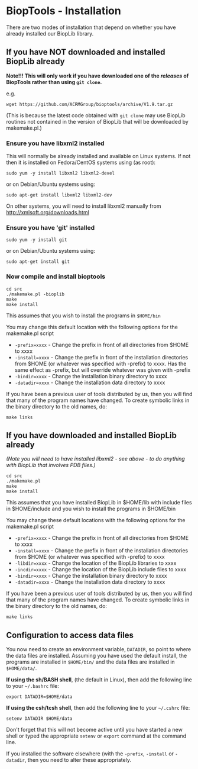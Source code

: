 BiopTools - Installation
========================

There are two modes of installation that depend on whether you have
already installed our BiopLib library.

If you have NOT downloaded and installed BiopLib already
--------------------------------------------------------

**Note!!! This will only work if you have downloaded one of the
  *releases* of BiopTools rather than using `git clone`.**

e.g.

```
wget https://github.com/ACRMGroup/bioptools/archive/V1.9.tar.gz
```
(This is because the latest code obtained with `git clone` may use
BiopLib routines not contained in the version of BiopLib that will be
downloaded by makemake.pl.)

### Ensure you have libxml2 installed

This will normally be already installed and available on Linux
systems. If not then it is installed on Fedora/CentOS systems using
(as root):

```
sudo yum -y install libxml2 libxml2-devel
```

or on Debian/Ubuntu systems using:

```
sudo apt-get install libxml2 libxml2-dev
```

On other systems, you will need to install libxml2 manually from 
http://xmlsoft.org/downloads.html


### Ensure you have 'git' installed

```
sudo yum -y install git
```

or on Debian/Ubuntu systems using:

```
sudo apt-get install git
```


### Now compile and install bioptools

```
cd src
./makemake.pl -bioplib
make
make install
```

This assumes that you wish to install the programs in `$HOME/bin`

You may change this default location with the following options for
the makemake.pl script

- `-prefix=xxxx`  - Change the prefix in front of all directories from
                    $HOME to xxxx
- `-install=xxxx` - Change the prefix in front of the installation 
                    directories from $HOME (or whatever was specified
                    with -prefix) to xxxx. Has the same effect as 
                    -prefix, but will override whatever was given 
                    with -prefix
- `-bindir=xxxx`  - Change the installation binary directory to xxxx
- `-datadir=xxxx` - Change the installation data directory to xxxx

If you have been a previous user of tools distributed by us, then you
will find that many of the program names have changed. To create
symbolic links in the binary directory to the old names, do:

```
make links
```

If you have downloaded and installed BiopLib already
----------------------------------------------------

*(Note you will need to have installed libxml2 - see above - to do
anything with BiopLib that involves PDB files.)*

```
cd src
./makemake.pl
make
make install
```

This assumes that you have installed BiopLib in $HOME/lib with include
files in $HOME/include and you wish to install the programs in
$HOME/bin

You may change these default locations with the following options for
the makemake.pl script

- `-prefix=xxxx`  - Change the prefix in front of all directories from
                    $HOME to xxxx
- `-install=xxxx` - Change the prefix in front of the installation 
                    directories from $HOME (or whatever was specified
                    with -prefix) to xxxx
- `-libdir=xxxx`  - Change the location of the BiopLib libraries to xxxx
- `-incdir=xxxx`  - Change the location of the BiopLib include files to xxxx
- `-bindir=xxxx`  - Change the installation binary directory to xxxx
- `-datadir=xxxx` - Change the installation data directory to xxxx

If you have been a previous user of tools distributed by us, then you
will find that many of the program names have changed. To create
symbolic links in the binary directory to the old names, do:

```
make links
```


Configuration to access data files
----------------------------------

You now need to create an environment variable, `DATADIR`, so point to
where the data files are installed.  Assuming you have used the
default install, the programs are installed in `$HOME/bin/` and the
data files are installed in `$HOME/data/`.

**If using the sh/BASH shell**, (the default in Linux), then add the
following line to your `~/.bashrc` file:

```
export DATADIR=$HOME/data
```

**If using the csh/tcsh shell**, then add the following line to your
`~/.cshrc` file:

```
setenv DATADIR $HOME/data
```

Don't forget that this will not become active until you have started a
new shell or typed the appropriate `setenv` or `export` command at the
command line.

If you installed the software elsewhere (with the `-prefix`,
`-install` or `-datadir`, then you need to alter these appropriately.

